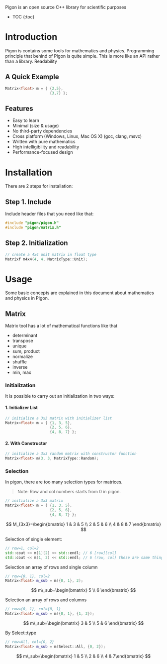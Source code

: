 Pigon is an open source C++ library for scientific purposes

* TOC
{:toc}

# Introduction

Pigon is contains some tools for mathematics and physics. Programming principle that behind of Pigon is quite simple. This is more like an API rather than a library. Readability

## A Quick Example
```cpp
Matrix<float> m = { {2,5},
                    {3,7} };
```

## Features
- Easy to learn
- Minimal (size & usage)
- No third-party dependencies
- Cross platform (Windows, Linux, Mac OS X) (gcc, clang, msvc)
- Written with pure mathematics
- High intelligibility and readability
- Performance-focused design

# Installation
There are 2 steps for installation:

## Step 1. Include
Include header files that you need like that:
```cpp 
#include "pigon/pigon.h"
#include "pigon/matrix.h"
```
## Step 2. Initialization
```cpp
// create a 4x4 unit matrix in float type
Matrixf m4x4(4, 4, MatrixType::Unit);
```

# Usage
Some basic concepts are explained in this document about mathematics and physics in Pigon.

## Matrix
Matrix tool has a lot of mathematical functions like that

* determinant
* transpose
* unique
* sum, product
* normalize
* shuffle
* inverse
* min, max

### Initialization
It is possible to carry out an initialization in two ways:

#### 1. Initializer List
```cpp
// initialize a 3x3 matrix with initializer list
Matrix<float> m = { {1, 3, 5},
                    {2, 5, 6},
                    {4, 8, 7} };
```
#### 2. With Constructor
```cpp
// initialize a 3x3 random matrix with constructor function
Matrix<float> m(3, 3, MatrixType::Random);
```

### Selection
In pigon, there are too many selection types for matrices. 

> Note: Row and col numbers starts from 0 in pigon.

```cpp
// initialize a 3x3 matrix
Matrix<float> m = { {1, 3, 5},
                    {2, 5, 6},
                    {4, 8, 7} };
```
$$
M_{3x3}=\begin{bmatrix} 1 & 3 & 5 \\ 2 & 5 & 6 \\ 4 & 8 & 7 \end{bmatrix}
$$

Selection of single element:

```cpp
// row=1, col=2
std::cout << m[1][2] << std::endl; // 6 [row][col]
std::cout << m(1, 2) << std::endl; // 6 (row, col) these are same things
```



Selection an array of rows and single column

```cpp
// row={0, 1}, col=2
Matrix<float> m_sub = m({0, 1}, 2);
```

$$
m\_sub=\begin{bmatrix} 5 \\ 6 \end{bmatrix}
$$



Selection an array of rows and columns

```cpp
// row={0, 1}, col={0, 1}
Matrix<float> m_sub = m({0, 1}, {1, 2});
```

$$
m\_sub=\begin{bmatrix} 3 & 5 \\ 5 & 6 \end{bmatrix}
$$

By Select::type

```cpp
// row=All, col={0, 2}
Matrix<float> m_sub = m(Select::All, {0, 2});
```

$$
m\_sub=\begin{bmatrix} 1 & 5 \\ 2 & 6 \\ 4 & 7\end{bmatrix}
$$
